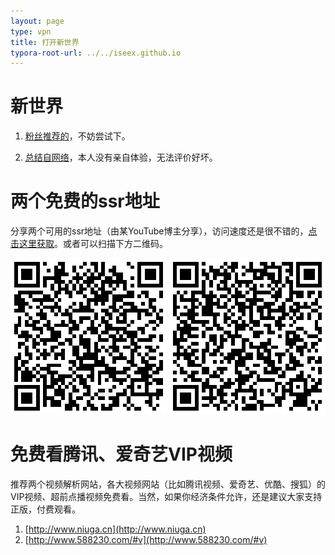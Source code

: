 ```yaml
---
layout: page
type: vpn
title: 打开新世界
typora-root-url: ../../iseex.github.io
---
```


# 新世界

1. [粉丝推荐的](http://letsvpn.info/)，不妨尝试下。

2. [总结自网络](https://iseex.github.io/vpn/vpn.pdf)，本人没有亲自体验，无法评价好坏。

# 两个免费的ssr地址

分享两个可用的ssr地址（由某YouTube博主分享），访问速度还是很不错的，[点击这里获取](https://iseex.github.io/vpn/freessr.txt)。或者可以扫描下方二维码。

![ssr_01](/vpn/freessr_1.gif)
![ssr_01](/vpn/freessr_2.gif)
# 免费看腾讯、爱奇艺VIP视频

推荐两个视频解析网站，各大视频网站（比如腾讯视频、爱奇艺、优酷、搜狐）的VIP视频、超前点播视频免费看。当然，如果你经济条件允许，还是建议大家支持正版，付费观看。

1. [http://www.niuga.cn](http://www.niuga.cn)
2. [http://www.588230.com/#v](http://www.588230.com/#v)
